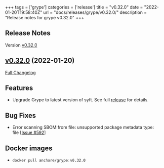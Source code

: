 +++
tags = ['grype']
categories = ['release']
title = "v0.32.0"
date = "2022-01-20T19:58:40Z"
url = "docs/releases/grype/v0.32.0/"
description = "Release notes for grype v0.32.0"
+++

## Release Notes

Version [v0.32.0](https://github.com/anchore/grype/releases/tag/v0.32.0)

## [v0.32.0](https://github.com/anchore/grype/tree/v0.32.0) (2022-01-20)

[Full Changelog](https://github.com/anchore/grype/compare/v0.31.1...v0.32.0)
## Features
- Upgrade Grype to latest version of syft. See full [release](https://github.com/anchore/syft/releases/tag/v0.36.0) for details.
## Bug Fixes

- Error scanning SBOM from file: unsupported package metadata type: file [[Issue #592](https://github.com/anchore/grype/issues/592)]




## Docker images

- `docker pull anchore/grype:v0.32.0`
